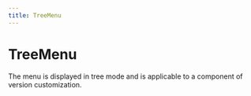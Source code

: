 ```yaml
---
title: TreeMenu
---
```


# TreeMenu

<div>The menu is displayed in tree mode and is applicable to a component of version customization.</div>
